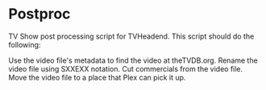 # Postproc

TV Show post processing script for TVHeadend.  This script should do the following:

Use the video file's metadata to find the video at theTVDB.org.
Rename the video file using SXXEXX notation.
Cut commercials from the video file.
Move the video file to a place that Plex can pick it up.
